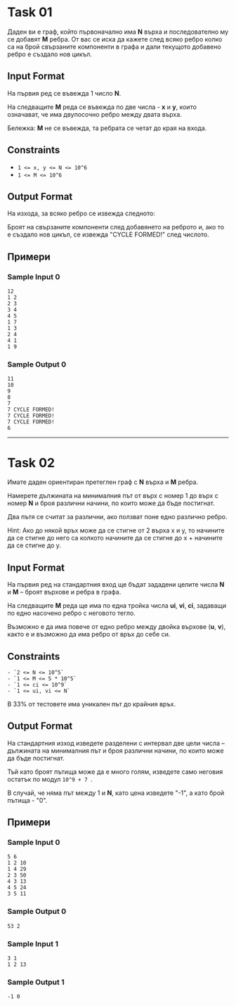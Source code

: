 # Task 01

Даден ви е граф, който първоначално има **N** върха и последователно му се добавят **M** ребра. От вас се иска да кажете след всяко ребро колко са на брой свързаните компоненти в графа и дали текущото добавено ребро е създало нов цикъл.

## Input Format

На първия ред се въвежда 1 числo **N**.

На следващите **M** реда се въвежда по две числа - **x** и **y**, които означават, че има двупосочно ребро между двата върха.

Бележка: **M** не се въвежда, та ребрата се четат до края на входа.

## Constraints

- `1 <= x, y <= N <= 10^6`
- `1 <= M <= 10^6`

## Output Format

На изхода, за всяко ребро се извежда следното:

Броят на свързаните компоненти след добавянето на реброто и, ако то е създало нов цикъл, се извежда "CYCLE FORMED!" след числото.

## Примери

### Sample Input 0

```
12
1 2
2 3
3 4
4 5
1 7
1 3
2 4
4 1
1 9
```

### Sample Output 0

```
11
10
9
8
7
7 CYCLE FORMED!
7 CYCLE FORMED!
7 CYCLE FORMED!
6
```

***

# Task 02

Имате даден ориентиран претеглен граф с **N** върха и **M** ребра.

Намерете дължината на минималния път от върх с номер 1 до върх с номер **N** и броя различни начини, по които може да бъде постигнат.

Два пътя се считат за различни, ако ползват поне едно различно ребро.

Hint: Ако до някой връх може да се стигне от 2 върха x и y, то начините да се стигне до него са колкото начините да се стигне до x + начините да се стигне до y.

## Input Format

На първия ред на стандартния вход ще бъдат зададени целите числа **N** и **M** – броят върхове и ребра в графа.

На следващите **M** реда ще има по една тройка числа **ui**, **vi**, **ci**, задаващи по едно насочено ребро с неговото тегло.

Възможно е да има повече от едно ребро между двойка върхове (**u**, **v**), както е и възможно да има ребро от връх до себе си.

## Constraints

```
- `2 <= N <= 10^5`
- `1 <= M <= 5 * 10^5`
- `1 <= ci <= 10^9`
- `1 <= ui, vi <= N`
```

В 33% от тестовете има уникален път до крайния връх.

## Output Format

На стандартния изход изведете разделени с интервал две цели числа – дължината на минималния път и броя различни начини, по които може да бъде постигнат.

Тъй като броят пътища може да е много голям, изведете само неговия остатък по модул  `10^9 + 7 `.

В случай, че няма път между 1 и **N**, като цена изведете "-1", а като брой пътища - "0".

## Примери

### Sample Input 0

```
5 6
1 2 10
1 4 29
2 3 50
4 3 13
4 5 24
3 5 11
```

### Sample Output 0

```
53 2
```

### Sample Input 1

```
3 1
1 2 13
```

### Sample Output 1

```
-1 0
```
